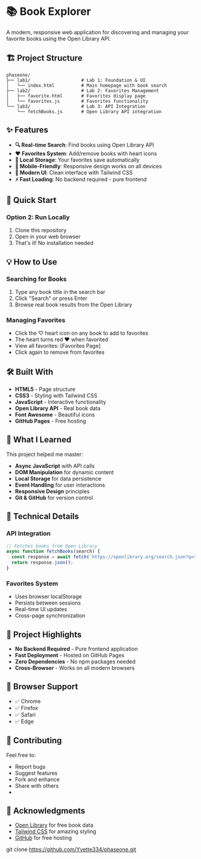 # 📚 Book Explorer

A modern, responsive web application for discovering and managing your favorite books using the Open Library API.

## 🏗️ Project Structure

```
phaseone/
├── lab1/                   # Lab 1: Foundation & UI
│   └── index.html          # Main homepage with book search
├── lab2/                   # Lab 2: Favorites Management
│   ├── favorite.html       # Favorites display page
│   └── favorites.js        # Favorites functionality
└── lab3/                   # Lab 3: API Integration
    └── fetchBooks.js       # Open Library API integration
```

## ✨ Features

- **🔍 Real-time Search**: Find books using Open Library API
- **❤️ Favorites System**: Add/remove books with heart icons
- **💾 Local Storage**: Your favorites save automatically
- **📱 Mobile-Friendly**: Responsive design works on all devices
- **🎨 Modern UI**: Clean interface with Tailwind CSS
- **⚡ Fast Loading**: No backend required - pure frontend

## 🚀 Quick Start
### Option 2: Run Locally
1. Clone this repository
2. Open in your web browser
3. That's it! No installation needed

## 💡 How to Use

### Searching for Books
1. Type any book title in the search bar
2. Click "Search" or press Enter
3. Browse real book results from the Open Library

### Managing Favorites
- Click the ♡ heart icon on any book to add to favorites
- The heart turns red ❤️ when favorited
- View all favorites: [Favorites Page]
- Click again to remove from favorites

## 🛠️ Built With

- **HTML5** - Page structure
- **CSS3** - Styling with Tailwind CSS
- **JavaScript** - Interactive functionality
- **Open Library API** - Real book data
- **Font Awesome** - Beautiful icons
- **GitHub Pages** - Free hosting

## 📖 What I Learned

This project helped me master:
- **Async JavaScript** with API calls
- **DOM Manipulation** for dynamic content
- **Local Storage** for data persistence
- **Event Handling** for user interactions
- **Responsive Design** principles
- **Git & GitHub** for version control

## 🔧 Technical Details

### API Integration
```javascript
// Fetches books from Open Library
async function fetchBooks(search) {
  const response = await fetch(`https://openlibrary.org/search.json?q=${search}&limit=8`);
  return response.json();
}
```

### Favorites System
- Uses browser localStorage
- Persists between sessions
- Real-time UI updates
- Cross-page synchronization

## 🌟 Project Highlights

- **No Backend Required** - Pure frontend application
- **Fast Deployment** - Hosted on GitHub Pages
- **Zero Dependencies** - No npm packages needed
- **Cross-Browser** - Works on all modern browsers

## 📱 Browser Support

- ✅ Chrome
- ✅ Firefox
- ✅ Safari
- ✅ Edge

## 🤝 Contributing

Feel free to:
- Report bugs
- Suggest features
- Fork and enhance
- Share with others
- 
## 🙏 Acknowledgments

- [Open Library](https://openlibrary.org/) for free book data
- [Tailwind CSS](https://tailwindcss.com/) for amazing styling
- [GitHub](https://github.com/) for free hosting

git clone https://github.com/Yvette334/phaseone.git
